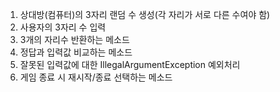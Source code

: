 1. 상대방(컴퓨터)의 3자리 랜덤 수 생성(각 자리가 서로 다른 수여야 함)
2. 사용자의 3자리 수 입력
3. 3개의 자리수 반환하는 메소드
4. 정답과 입력값 비교하는 메소드
5. 잘못된 입력값에 대한 IllegalArgumentException 예외처리
6. 게임 종료 시 재시작/종료 선택하는 메소드
